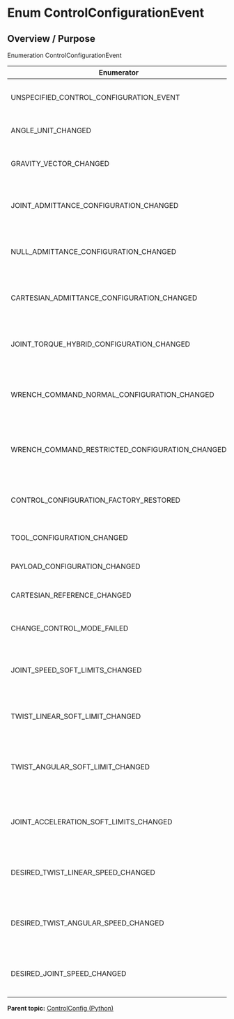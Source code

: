 # Enum ControlConfigurationEvent

## Overview / Purpose

Enumeration ControlConfigurationEvent

|Enumerator|Value|Description|
|----------|-----|-----------|
|UNSPECIFIED\_CONTROL\_CONFIGURATION\_EVENT|0|Unspecified control configuration event|
|ANGLE\_UNIT\_CHANGED|1|Angle unit changed event|
|GRAVITY\_VECTOR\_CHANGED|2|Gravity vector changed event|
|JOINT\_ADMITTANCE\_CONFIGURATION\_CHANGED|4|Joint admittance configuration changed event|
|NULL\_ADMITTANCE\_CONFIGURATION\_CHANGED|5|Null admittance configuration changed event|
|CARTESIAN\_ADMITTANCE\_CONFIGURATION\_CHANGED|6|Cartesian admittance configuration changed event|
|JOINT\_TORQUE\_HYBRID\_CONFIGURATION\_CHANGED|7|Joint torque hybrid configuraiton changed event|
|WRENCH\_COMMAND\_NORMAL\_CONFIGURATION\_CHANGED|8|Wrench commmand normal configuration changed event|
|WRENCH\_COMMAND\_RESTRICTED\_CONFIGURATION\_CHANGED|9|Wrench command restricted configuration changed event|
|CONTROL\_CONFIGURATION\_FACTORY\_RESTORED|10|Control configuration factory restored event|
|TOOL\_CONFIGURATION\_CHANGED|11|Tool configuration event|
|PAYLOAD\_CONFIGURATION\_CHANGED|12|Payload configuration event|
|CARTESIAN\_REFERENCE\_CHANGED|13|Cartesian reference event|
|CHANGE\_CONTROL\_MODE\_FAILED|14|Control mode change fail event|
|JOINT\_SPEED\_SOFT\_LIMITS\_CHANGED|16|Joint speed software limits changed event|
|TWIST\_LINEAR\_SOFT\_LIMIT\_CHANGED|17|Linear speed software limit changed event|
|TWIST\_ANGULAR\_SOFT\_LIMIT\_CHANGED|18|Angular speed software limit changed event|
|JOINT\_ACCELERATION\_SOFT\_LIMITS\_CHANGED|19|Joint acceleration software limits changed event|
|DESIRED\_TWIST\_LINEAR\_SPEED\_CHANGED|20|Desired joystick twist linear speed changed event|
|DESIRED\_TWIST\_ANGULAR\_SPEED\_CHANGED|21|Desired joystick twist angular speed changed event|
|DESIRED\_JOINT\_SPEED\_CHANGED|22|Desired joystick joint speed changed event|

**Parent topic:** [ControlConfig \(Python\)](../../summary_pages/ControlConfig.md)


